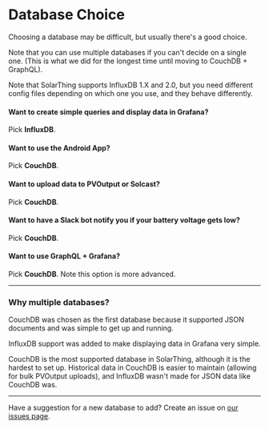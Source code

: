 # Database Choice
Choosing a database may be difficult, but usually there's a good choice.

Note that you can use multiple databases if you can't decide on a single one. (This is what we did
for the longest time until moving to CouchDB + GraphQL).

Note that SolarThing supports InfluxDB 1.X and 2.0, but you need different config files depending on which one you use,
and they behave differently.

#### Want to create simple queries and display data in Grafana?
Pick **InfluxDB**.

#### Want to use the Android App?
Pick **CouchDB**.

#### Want to upload data to PVOutput or Solcast?
Pick **CouchDB**.

#### Want to have a Slack bot notify you if your battery voltage gets low?
Pick **CouchDB**.

#### Want to use GraphQL + Grafana?
Pick **CouchDB**. Note this option is more advanced.

---
### Why multiple databases?
CouchDB was chosen as the first database because it supported JSON documents and was simple to get up and running.

InfluxDB support was added to make displaying data in Grafana very simple. 

CouchDB is the most supported database in SolarThing, although it is the hardest to set up. 
Historical data in CouchDB is easier to maintain (allowing for bulk PVOutput uploads),
and InfluxDB wasn't made for JSON data like CouchDB was.

---
Have a suggestion for a new database to add? Create an issue on [our issues page](https://github.com/wildmountainfarms/solarthing/issues).
